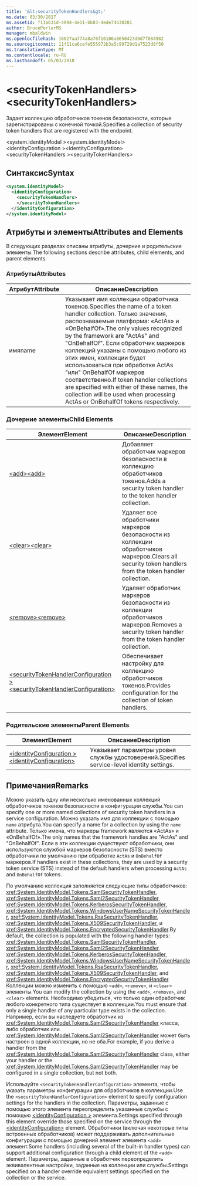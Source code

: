 ```yaml
---
title: '&lt;securityTokenHandlers&gt;'
ms.date: 03/30/2017
ms.assetid: f11a631d-4094-4e11-bb03-4ede74b30281
author: BrucePerlerMS
manager: mbaldwin
ms.openlocfilehash: 16827aa774a8a76f16106a8650423d0d7f084982
ms.sourcegitcommit: 11f11ca6cefe555972b3a5c99729d1a7523d8f50
ms.translationtype: MT
ms.contentlocale: ru-RU
ms.lasthandoff: 05/03/2018
---
```

# <a name="ltsecuritytokenhandlersgt"></a><span data-ttu-id="59bc2-102">&lt;securityTokenHandlers&gt;</span><span class="sxs-lookup"><span data-stu-id="59bc2-102">&lt;securityTokenHandlers&gt;</span></span>
<span data-ttu-id="59bc2-103">Задает коллекцию обработчиков токенов безопасности, которые зарегистрированы с конечной точкой.</span><span class="sxs-lookup"><span data-stu-id="59bc2-103">Specifies a collection of security token handlers that are registered with the endpoint.</span></span>  
  
 <span data-ttu-id="59bc2-104">\<system.identityModel ></span><span class="sxs-lookup"><span data-stu-id="59bc2-104">\<system.identityModel></span></span>  
<span data-ttu-id="59bc2-105">\<identityConfiguration ></span><span class="sxs-lookup"><span data-stu-id="59bc2-105">\<identityConfiguration></span></span>  
<span data-ttu-id="59bc2-106">\<securityTokenHandlers ></span><span class="sxs-lookup"><span data-stu-id="59bc2-106">\<securityTokenHandlers></span></span>  
  
## <a name="syntax"></a><span data-ttu-id="59bc2-107">Синтаксис</span><span class="sxs-lookup"><span data-stu-id="59bc2-107">Syntax</span></span>  
  
```xml  
<system.identityModel>  
  <identityConfiguration>  
    <securityTokenHandlers>  
    </securityTokenHandlers>  
  </identityConfiguration>  
</system.identityModel>  
```  
  
## <a name="attributes-and-elements"></a><span data-ttu-id="59bc2-108">Атрибуты и элементы</span><span class="sxs-lookup"><span data-stu-id="59bc2-108">Attributes and Elements</span></span>  
 <span data-ttu-id="59bc2-109">В следующих разделах описаны атрибуты, дочерние и родительские элементы.</span><span class="sxs-lookup"><span data-stu-id="59bc2-109">The following sections describe attributes, child elements, and parent elements.</span></span>  
  
### <a name="attributes"></a><span data-ttu-id="59bc2-110">Атрибуты</span><span class="sxs-lookup"><span data-stu-id="59bc2-110">Attributes</span></span>  
  
|<span data-ttu-id="59bc2-111">Атрибут</span><span class="sxs-lookup"><span data-stu-id="59bc2-111">Attribute</span></span>|<span data-ttu-id="59bc2-112">Описание</span><span class="sxs-lookup"><span data-stu-id="59bc2-112">Description</span></span>|  
|---------------|-----------------|  
|<span data-ttu-id="59bc2-113">имя</span><span class="sxs-lookup"><span data-stu-id="59bc2-113">name</span></span>|<span data-ttu-id="59bc2-114">Указывает имя коллекции обработчика токенов.</span><span class="sxs-lookup"><span data-stu-id="59bc2-114">Specifies the name of a token handler collection.</span></span> <span data-ttu-id="59bc2-115">Только значения, распознаваемые платформа: «ActAs» и «OnBehalfOf».</span><span class="sxs-lookup"><span data-stu-id="59bc2-115">The only values recognized by the framework are "ActAs" and "OnBehalfOf".</span></span> <span data-ttu-id="59bc2-116">Если обработчик маркеров коллекций указаны с помощью любого из этих имен, коллекции будет использоваться при обработке ActAs "или" OnBehalfOf маркеров соответственно.</span><span class="sxs-lookup"><span data-stu-id="59bc2-116">If token handler collections are specified with either of these names, the collection will be used when processing ActAs or OnBehalfOf tokens respectively.</span></span>|  
  
### <a name="child-elements"></a><span data-ttu-id="59bc2-117">Дочерние элементы</span><span class="sxs-lookup"><span data-stu-id="59bc2-117">Child Elements</span></span>  
  
|<span data-ttu-id="59bc2-118">Элемент</span><span class="sxs-lookup"><span data-stu-id="59bc2-118">Element</span></span>|<span data-ttu-id="59bc2-119">Описание</span><span class="sxs-lookup"><span data-stu-id="59bc2-119">Description</span></span>|  
|-------------|-----------------|  
|[<span data-ttu-id="59bc2-120">\<add></span><span class="sxs-lookup"><span data-stu-id="59bc2-120">\<add></span></span>](../../../../../docs/framework/configure-apps/file-schema/windows-identity-foundation/add.md)|<span data-ttu-id="59bc2-121">Добавляет обработчик маркеров безопасности в коллекцию обработчиков токенов.</span><span class="sxs-lookup"><span data-stu-id="59bc2-121">Adds a security token handler to the token handler collection.</span></span>|  
|[<span data-ttu-id="59bc2-122">\<clear></span><span class="sxs-lookup"><span data-stu-id="59bc2-122">\<clear></span></span>](../../../../../docs/framework/configure-apps/file-schema/windows-identity-foundation/clear.md)|<span data-ttu-id="59bc2-123">Удаляет все обработчики маркеров безопасности из коллекции обработчиков маркеров.</span><span class="sxs-lookup"><span data-stu-id="59bc2-123">Clears all security token handlers from the token handler collection.</span></span>|  
|[<span data-ttu-id="59bc2-124">\<remove></span><span class="sxs-lookup"><span data-stu-id="59bc2-124">\<remove></span></span>](../../../../../docs/framework/configure-apps/file-schema/windows-identity-foundation/remove.md)|<span data-ttu-id="59bc2-125">Удаляет обработчик маркеров безопасности из коллекции обработчиков маркеров.</span><span class="sxs-lookup"><span data-stu-id="59bc2-125">Removes a security token handler from the token handler collection.</span></span>|  
|[<span data-ttu-id="59bc2-126">\<securityTokenHandlerConfiguration ></span><span class="sxs-lookup"><span data-stu-id="59bc2-126">\<securityTokenHandlerConfiguration></span></span>](../../../../../docs/framework/configure-apps/file-schema/windows-identity-foundation/securitytokenhandlerconfiguration.md)|<span data-ttu-id="59bc2-127">Обеспечивает настройку для коллекцию обработчиков токенов.</span><span class="sxs-lookup"><span data-stu-id="59bc2-127">Provides configuration for the collection of token handlers.</span></span>|  
  
### <a name="parent-elements"></a><span data-ttu-id="59bc2-128">Родительские элементы</span><span class="sxs-lookup"><span data-stu-id="59bc2-128">Parent Elements</span></span>  
  
|<span data-ttu-id="59bc2-129">Элемент</span><span class="sxs-lookup"><span data-stu-id="59bc2-129">Element</span></span>|<span data-ttu-id="59bc2-130">Описание</span><span class="sxs-lookup"><span data-stu-id="59bc2-130">Description</span></span>|  
|-------------|-----------------|  
|[<span data-ttu-id="59bc2-131">\<identityConfiguration ></span><span class="sxs-lookup"><span data-stu-id="59bc2-131">\<identityConfiguration></span></span>](../../../../../docs/framework/configure-apps/file-schema/windows-identity-foundation/identityconfiguration.md)|<span data-ttu-id="59bc2-132">Указывает параметры уровня службы удостоверений.</span><span class="sxs-lookup"><span data-stu-id="59bc2-132">Specifies service-level identity settings.</span></span>|  
  
## <a name="remarks"></a><span data-ttu-id="59bc2-133">Примечания</span><span class="sxs-lookup"><span data-stu-id="59bc2-133">Remarks</span></span>  
 <span data-ttu-id="59bc2-134">Можно указать одну или несколько именованных коллекций обработчиков токенов безопасности в конфигурации службы.</span><span class="sxs-lookup"><span data-stu-id="59bc2-134">You can specify one or more named collections of security token handlers in a service configuration.</span></span> <span data-ttu-id="59bc2-135">Можно указать имя для коллекции с помощью `name` атрибута.</span><span class="sxs-lookup"><span data-stu-id="59bc2-135">You can specify a name for a collection by using the `name` attribute.</span></span> <span data-ttu-id="59bc2-136">Только имена, что маркеры framework являются «ActAs» и «OnBehalfOf».</span><span class="sxs-lookup"><span data-stu-id="59bc2-136">The only names that the framework handles are "ActAs" and "OnBehalfOf".</span></span> <span data-ttu-id="59bc2-137">Если в эти коллекции существуют обработчики, они используются службой маркеров безопасности (STS) вместо обработчики по умолчанию при обработке `ActAs` и `OnBehalfOf` маркеров.</span><span class="sxs-lookup"><span data-stu-id="59bc2-137">If handlers exist in these collections, they are used by a security token service (STS) instead of the default handlers when processing `ActAs` and `OnBehalfOf` tokens.</span></span>  
  
 <span data-ttu-id="59bc2-138">По умолчанию коллекция заполняется следующие типы обработчиков: <xref:System.IdentityModel.Tokens.SamlSecurityTokenHandler>, <xref:System.IdentityModel.Tokens.Saml2SecurityTokenHandler>, <xref:System.IdentityModel.Tokens.KerberosSecurityTokenHandler>, <xref:System.IdentityModel.Tokens.WindowsUserNameSecurityTokenHandler>, <xref:System.IdentityModel.Tokens.RsaSecurityTokenHandler>, <xref:System.IdentityModel.Tokens.X509SecurityTokenHandler>, и <xref:System.IdentityModel.Tokens.EncryptedSecurityTokenHandler>.</span><span class="sxs-lookup"><span data-stu-id="59bc2-138">By default, the collection is populated with the following handler types: <xref:System.IdentityModel.Tokens.SamlSecurityTokenHandler>, <xref:System.IdentityModel.Tokens.Saml2SecurityTokenHandler>, <xref:System.IdentityModel.Tokens.KerberosSecurityTokenHandler>, <xref:System.IdentityModel.Tokens.WindowsUserNameSecurityTokenHandler>, <xref:System.IdentityModel.Tokens.RsaSecurityTokenHandler>, <xref:System.IdentityModel.Tokens.X509SecurityTokenHandler>, and <xref:System.IdentityModel.Tokens.EncryptedSecurityTokenHandler>.</span></span> <span data-ttu-id="59bc2-139">Коллекции можно изменить с помощью `<add>`, `<remove>`, и `<clear>` элементы.</span><span class="sxs-lookup"><span data-stu-id="59bc2-139">You can modify the collection by using the `<add>`, `<remove>`, and `<clear>` elements.</span></span> <span data-ttu-id="59bc2-140">Необходимо убедиться, что только один обработчик любого конкретного типа существует в коллекции.</span><span class="sxs-lookup"><span data-stu-id="59bc2-140">You must ensure that only a single handler of any particular type exists in the collection.</span></span> <span data-ttu-id="59bc2-141">Например, если вы наследуете обработчик из <xref:System.IdentityModel.Tokens.Saml2SecurityTokenHandler> класса, либо обработчик или <xref:System.IdentityModel.Tokens.Saml2SecurityTokenHandler> может быть настроен в одной коллекции, но не оба.</span><span class="sxs-lookup"><span data-stu-id="59bc2-141">For example, if you derive a handler from the <xref:System.IdentityModel.Tokens.Saml2SecurityTokenHandler> class, either your handler or the <xref:System.IdentityModel.Tokens.Saml2SecurityTokenHandler> may be configured in a single collection, but not both.</span></span>  
  
 <span data-ttu-id="59bc2-142">Используйте `<securityTokenHandlerConfiguration>` элемента, чтобы указать параметры конфигурации для обработчиков в коллекции.</span><span class="sxs-lookup"><span data-stu-id="59bc2-142">Use the `<securityTokenHandlerConfiguration>` element to specify configuration settings for the handlers in the collection.</span></span> <span data-ttu-id="59bc2-143">Параметры, заданные с помощью этого элемента переопределить указанные службы с помощью [ \<identityConfiguration >](../../../../../docs/framework/configure-apps/file-schema/windows-identity-foundation/identityconfiguration.md) элемента.</span><span class="sxs-lookup"><span data-stu-id="59bc2-143">Settings specified through this element override those specified on the service through the [\<identityConfiguration>](../../../../../docs/framework/configure-apps/file-schema/windows-identity-foundation/identityconfiguration.md) element.</span></span> <span data-ttu-id="59bc2-144">Обработчики (включая некоторые типы встроенных обработчиков) может поддерживать дополнительные конфигурации с помощью дочерний элемент элемента `<add>` элемент.</span><span class="sxs-lookup"><span data-stu-id="59bc2-144">Some handlers (including several of the built-in handler types) can support additional configuration through a child element of the `<add>` element.</span></span> <span data-ttu-id="59bc2-145">Параметры, заданные в обработчик переопределить эквивалентные настройки, заданные на коллекции или службы.</span><span class="sxs-lookup"><span data-stu-id="59bc2-145">Settings specified on a handler override equivalent settings specified on the collection or the service.</span></span>

